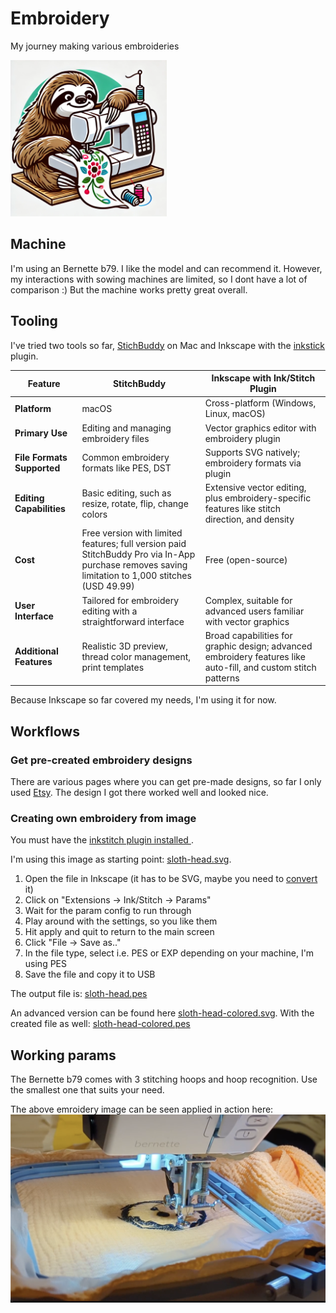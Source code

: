 # Embroidery

My journey making various embroideries

<img src=".attachements/sloth-sowing.webp" width="250"> <!-- Adjust width as needed -->


## Machine

I'm using an Bernette b79. I like the model and can recommend it. However, my interactions with sowing machines are limited, so I dont have a lot of comparison :)
But the machine works pretty great overall.

## Tooling

I've tried two tools so far, [StichBuddy](https://www.stitchbuddy.de/) on Mac and Inkscape with the [inkstick](https://inkstitch.org/) plugin.

| Feature                    | StitchBuddy                                                      | Inkscape with Ink/Stitch Plugin                                                                                |
| -------------------------- | ---------------------------------------------------------------- | -------------------------------------------------------------------------------------------------------------- |
| **Platform**               | macOS                                                            | Cross-platform (Windows, Linux, macOS)                                                                         |
| **Primary Use**            | Editing and managing embroidery files                            | Vector graphics editor with embroidery plugin                                                                  |
| **File Formats Supported** | Common embroidery formats like PES, DST                          | Supports SVG natively; embroidery formats via plugin                                                           |
| **Editing Capabilities**   | Basic editing, such as resize, rotate, flip, change colors       | Extensive vector editing, plus embroidery-specific features like stitch direction, and density                 |
| **Cost**                   | Free version with limited features; full version paid <br /> StitchBuddy Pro via In-App purchase removes saving limitation to 1,000 stitches (USD 49.99)            | Free (open-source)                                                                                             |
| **User Interface**         | Tailored for embroidery editing with a straightforward interface | Complex, suitable for advanced users familiar with vector graphics                                             |
| **Additional Features**    | Realistic 3D preview, thread color management, print templates   | Broad capabilities for graphic design; advanced embroidery features like auto-fill, and custom stitch patterns |

Because Inkscape so far covered my needs, I'm using it for now.

## Workflows

### Get pre-created embroidery designs

There are various pages where you can get pre-made designs, so far I only used  [Etsy](https://www.etsy.com/market/machine_embroidery_designs). 
The design I got there worked well and looked nice.


### Creating own embroidery from image

You must have the [inkstitch plugin installed ](https://inkstitch.org/docs/install-macos/).

I'm using this image as starting point: [sloth-head.svg](.attachments/sloth-head.svg).
 
1. Open the file in Inkscape (it has to be SVG, maybe you need to [convert](https://retouchinglabs.com/inkscape-convert-png-to-svg/) it)
1. Click on "Extensions -> Ink/Stitch -> Params"
1. Wait for the param config to run through
1. Play around with the settings, so you like them
1. Hit apply and quit to return to the main screen
1. Click "File -> Save as.."
1. In the file type, select i.e. PES or EXP depending on your machine, I'm using PES
1. Save the file and copy it to USB

The output file is: [sloth-head.pes](.attachments/sloth-head.pes)

An advanced version can be found here [sloth-head-colored.svg](.attachments/sloth-head-colored.svg).
With the created file as well: [sloth-head-colored.pes](.attachments/sloth-head-colored.pes)


## Working params

The Bernette b79 comes with 3 stitching hoops and hoop recognition. Use the smallest one that suits your need.

The above emroidery image can be seen applied in action here: 
![Embroidery in action](.attachements/applying.png)



